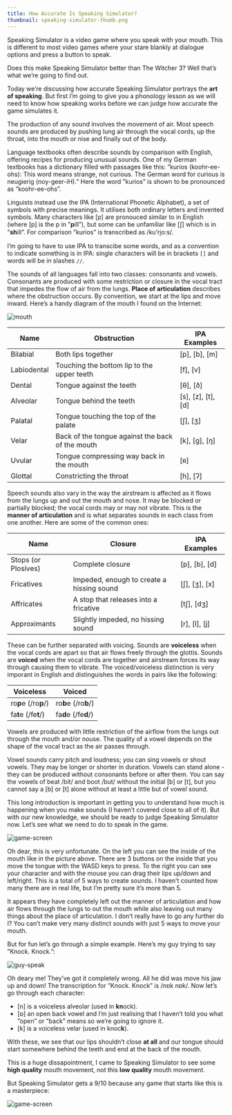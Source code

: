 ```yaml
---
title: How Accurate Is Speaking Simulator?
thumbnail: speaking-simulator-thumb.png
---
```


Speaking Simulator is a video game where you speak with your mouth. This is different to most video games where your stare blankly at dialogue options and press a button to speak.

Does this make Speaking Simulator better than The Witcher 3? Well that’s what we’re going to find out.

Today we’re discussing how accurate Speaking Simulator portrays the **art of speaking**. But first I’m going to give you a phonology lesson as we will need to know how speaking works before we can judge how accurate the game simulates it.

The production of any sound involves the movement of air. Most speech sounds are produced by pushing lung air through the vocal cords, up the throat, into the mouth or nise and finally out of the body.

Language textbooks often describe sounds by comparison with English, offering recipes for producing unusual sounds. One of my German textbooks has a dictionary filled with passages like this: ”kurios (koohr-ee-ohs): This word means strange, not curious. The German word for curious is neugierig (noy-geer-iH).” Here the word ”kurios” is shown to be pronounced as ”koohr-ee-ohs”.

Linguists instead use the IPA (International Phonetic Alphabet), a set of symbols with precise meanings. It utilises both ordinary letters and invented symbols. Many characters like [p] are pronouced similar to in English (where [p] is the p in ”**p**ill”), but some can be unfamiliar like [ʃ] which is in ”**sh**ill”. For comparison ”kurios” is transcribed as /ku’ri̯o:s/.

I’m going to have to use IPA to transcibe some words, and as a convention to indicate something is in IPA: single characters will be in brackets `[]` and words will be in slashes `//`.

The sounds of all languages fall into two classes: consonants and vowels. Consonants are produced with some restriction or closure in the vocal tract that impedes the flow of air from the lungs. **Place of articulation** describes where the obstruction occurs. By convention, we start at the lips and move inward. Here’s a handy diagram of the mouth I found on the Internet:

![mouth](https://cdn.halcyonnouveau.xyz/blog/img/mouth.jpg)

| Name | Obstruction | IPA Examples |
| ---- | ----------- | ------------ |
| Bilabial | Both lips together | [p], [b], [m] |
| Labiodental | Touching the bottom lip to the upper teeth | [f], [v] |
| Dental | Tongue against the teeth |[θ], [ð] |
| Alveolar | Tongue behind the teeth | [s], [z], [t], [d] |
| Palatal | Tongue touching the top of the palate | [ʃ], [ʒ] |
| Velar | Back of the tongue against the back of the mouth | [k], [g], [ŋ] |
| Uvular | Tongue compressing way back in the mouth | [ʀ] |
| Glottal | Constricting the throat | [h], [ʔ] |

Speech sounds also vary in the way the airstream is affected as it flows from the lungs up and out the mouth and nose. It may be blocked or partially blocked; the vocal cords may or may not vibrate. This is the **manner of articulation** and is what separates sounds in each class from one another. Here are some of the common ones:

| Name | Closure | IPA Examples |
| ---- | ------- | ------------ |
| Stops (or Plosives) | Complete closure | [p], [b], [d] |
| Fricatives | Impeded, enough to create a hissing sound | [ʃ], [ʒ], [x] |
| Affricates | A stop that releases into a fricative | [tʃ], [dʒ] |
| Approximants | Slightly impeded, no hissing sound | [r], [l], [j] |

These can be further separated with voicing. Sounds are **voiceless** when the vocal cords are apart so that air flows freely through the glottis. Sounds are **voiced** when the vocal cords are together and airstream forces its way through causing them to vibrate. The voiced/voiceless distinction is very imporant in English and distinguishes the words in pairs like the following:

| Voiceless | Voiced |
| --------- | ------ |
| ro**p**e (/ro**p**/) | ro**b**e (/ro**b**/) |
| fa**t**e (/fe**t**/) | fa**d**e (/fe**d**/) |

Vowels are produced with little restriction of the airflow from the lungs out through the mouth and/or nouse. The quality of a vowel depends on the shape of the vocal tract as the air passes through.

Vowel sounds carry pitch and loudness; you can sing vowels or shout vowels. They may be longer or shorter in duration. Vowels can stand alone - they can be produced without consonants before or after them. You can say the vowels of beat /bit/ and boot /but/ without the initial [b] or [t], but you cannot say a [b] or [t] alone without at least a little but of vowel sound.

This long introduction is important in getting you to understand how much is happening when you make sounds (I haven’t covered close to all of it). But with our new knowledge, we should be ready to judge Speaking Simulator now. Let’s see what we need to do to speak in the game.

![game-screen](https://cdn.halcyonnouveau.xyz/blog/img/hass2.jpg)

Oh dear, this is very unfortunate. On the left you can see the inside of the mouth like in the picture above. There are 3 buttons on the inside that you move the tongue with the WASD keys to press. To the right you can see your character and with the mouse you can drag their lips up/down and left/right. This is a total of 5 ways to create sounds. I haven’t counted how many there are in real life, but I’m pretty sure it’s more than 5.

It appears they have completely left out the manner of articulation and how air flows through the lungs to out the mouth while also leaving out many things about the place of articulation. I don’t really have to go any further do I? You can’t make very many distinct sounds with just 5 ways to move your mouth.

But for fun let’s go through a simple example. Here’s my guy trying to say ”Knock. Knock.”:

![guy-speak](https://cdn.halcyonnouveau.xyz/blog/gif/hass1.gif)

Oh deary me! They’ve got it completely wrong. All he did was move his jaw up and down! The transcription for ”Knock. Knock” is /nɒk nɒk/. Now let’s go through each character:

* [n] is a voiceless alveolar (used in **kn**ock).
* [ɒ] an open back vowel and I’m just realising that I haven’t told you what ”open” or ”back” means so we’re going to ignore it.
* [k] is a voiceless velar (used in knoc**k**).

With these, we see that our lips shouldn’t close **at all** and our tongue should start somewhere behind the teeth and end at the back of the mouth.

This is a huge dissapointment, I came to Speaking Simulator to see some **high quality** mouth movement, not this **low quality** mouth movement.

But Speaking Simulator gets a 9/10 because any game that starts like this is a masterpiece:

![game-screen](https://cdn.halcyonnouveau.xyz/blog/img/hass1.jpg)
